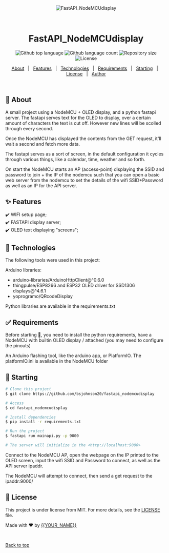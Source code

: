 <div align="center" id="top"> 
  <img src="./.github/app.gif" alt="FastAPI_NodeMCUdisplay" />

  &#xa0;

  <!-- <a href="https://fastapi_nodemcudisplay.netlify.app">Demo</a> -->
</div>

<h1 align="center">FastAPI_NodeMCUdisplay</h1>

<p align="center">
  <img alt="Github top language" src="https://img.shields.io/github/languages/top/bsjohnson20/fastapi_nodemcudisplay?color=56BEB8">

  <img alt="Github language count" src="https://img.shields.io/github/languages/count/bsjohnson20/fastapi_nodemcudisplay?color=56BEB8">

  <img alt="Repository size" src="https://img.shields.io/github/repo-size/bsjohnson20/fastapi_nodemcudisplay?color=56BEB8">

  <img alt="License" src="https://img.shields.io/github/license/bsjohnson20/fastapi_nodemcudisplay?color=56BEB8">

  <!-- <img alt="Github issues" src="https://img.shields.io/github/issues/bsjohnson20/fastapi_nodemcudisplay?color=56BEB8" /> -->

  <!-- <img alt="Github forks" src="https://img.shields.io/github/forks/bsjohnson20/fastapi_nodemcudisplay?color=56BEB8" /> -->

  <!-- <img alt="Github stars" src="https://img.shields.io/github/stars/bsjohnson20/fastapi_nodemcudisplay?color=56BEB8" /> -->
</p>

<!-- Status -->

<!-- <h4 align="center"> 
	🚧  FastAPI_NodeMCUdisplay 🚀 Under construction...  🚧
</h4> 

<hr> -->

<p align="center">
  <a href="#dart-about">About</a> &#xa0; | &#xa0; 
  <a href="#sparkles-features">Features</a> &#xa0; | &#xa0;
  <a href="#rocket-technologies">Technologies</a> &#xa0; | &#xa0;
  <a href="#white_check_mark-requirements">Requirements</a> &#xa0; | &#xa0;
  <a href="#checkered_flag-starting">Starting</a> &#xa0; | &#xa0;
  <a href="#memo-license">License</a> &#xa0; | &#xa0;
  <a href="https://github.com/bsjohnson20" target="_blank">Author</a>
</p>

<br>

## :dart: About ##

A small project using a NodeMCU + OLED display, and a python fastapi server.
The fastapi serves text for the OLED to display, over a certain amount of characters the text is cut off. However new lines will be scolled through every second. 

Once the NodeMCU has displayed the contents from the GET request, it'll wait a second and fetch more data.

The fastapi serves as a sort of screen, in the default configuration it cycles through various things, like a calendar, time, weather and so forth.

On start the NodeMCU starts an AP (access-point) displaying the SSID and password to join + the IP of the nodemcu such that you can open a basic web server from the nodemcu to set the details of the wifi SSID+Password as well as an IP for the API server.

## :sparkles: Features ##

:heavy_check_mark: WIFI setup page;\
:heavy_check_mark: FASTAPI display server;\
:heavy_check_mark: OLED text displaying "screens";

## :rocket: Technologies ##

The following tools were used in this project:

Arduino libraries:
- arduino-libraries/ArduinoHttpClient@^0.6.0
- thingpulse/ESP8266 and ESP32 OLED driver for SSD1306 displays@^4.6.1
- yoprogramo/QRcodeDisplay

Python libraries are available in the requirements.txt

## :white_check_mark: Requirements ##

Before starting :checkered_flag:, you need to install the python requirements, have a NodeMCU with builtin OLED display / attached (you may need to configure the pinouts)

An Arduino flashing tool, like the arduino app, or PlatformIO. The platformIO.ini is available in the NodeMCU folder

## :checkered_flag: Starting ##

```bash
# Clone this project
$ git clone https://github.com/bsjohnson20/fastapi_nodemcudisplay

# Access
$ cd fastapi_nodemcudisplay

# Install dependencies
$ pip install -r requirements.txt

# Run the project
$ fastapi run mainapi.py -p 9000

# The server will initialize in the <http://localhost:9000>
```

Connect to the NodeMCU AP, open the webpage on the IP printed to the OLED screen, input the wifi SSID and Password to connect, as well as the API server ipaddr.

The NodeMCU will attempt to connect, then send a get request to the ipaddr:9000/

## :memo: License ##

This project is under license from MIT. For more details, see the [LICENSE](LICENSE.md) file.


Made with :heart: by <a href="https://github.com/bsjohnson20" target="_blank">{{YOUR_NAME}}</a>

&#xa0;

<a href="#top">Back to top</a>
